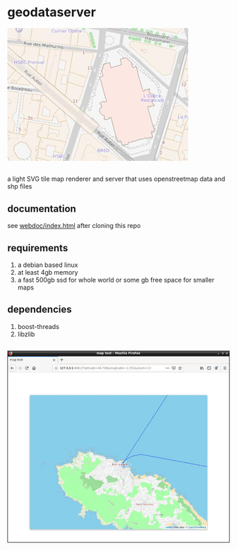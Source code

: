 # geodataserver
![sample](/webdoc/sample.jpg)
##
a light SVG tile map renderer and server that uses openstreetmap data and shp files
## documentation
see [webdoc/index.html](https://htmlpreview.github.io/?https://github.com/abeylot/geodataserver/webdoc/index.html) after cloning this repo
## requirements
1. a debian based linux
2. at least 4gb memory
2. a fast 500gb ssd for whole world or some gb free space for smaller maps
## dependencies
1. boost-threads
2. libzlib
##
![sample](/webdoc/map13.jpg)
